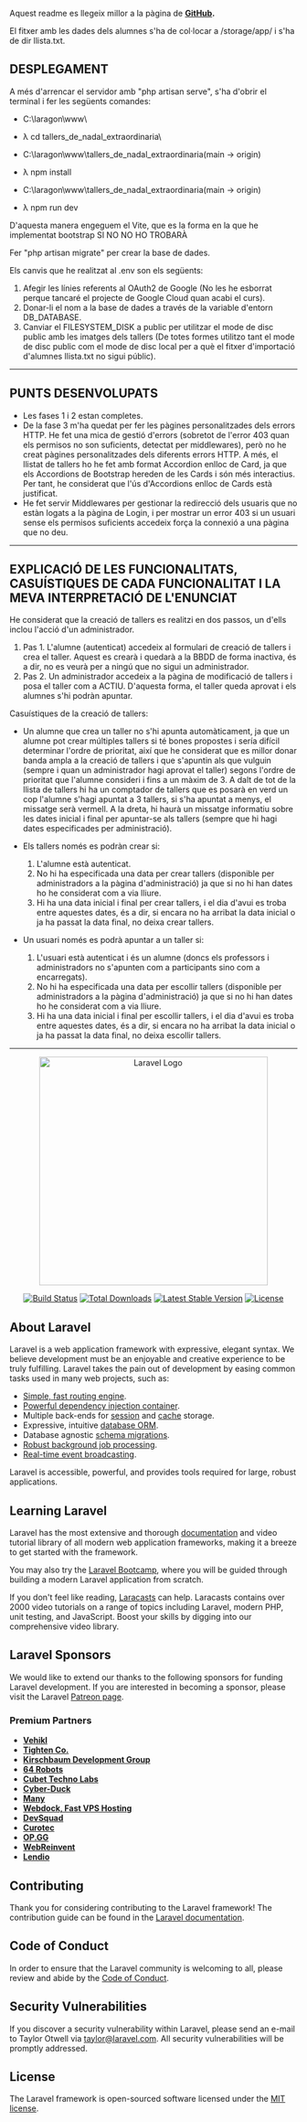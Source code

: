 Aquest readme es llegeix millor a la pàgina de **[GitHub](https://github.com/striado/tallers_de_nadal_extraordinaria).**<br/>

El fitxer amb les dades dels alumnes s'ha de col·locar a /storage/app/ i s'ha de dir llista.txt.

## DESPLEGAMENT

A més d'arrencar el servidor amb "php artisan serve", s'ha d'obrir el terminal i fer les següents comandes:

* C:\laragon\www\
* λ cd tallers_de_nadal_extraordinaria\

* C:\laragon\www\tallers_de_nadal_extraordinaria(main -> origin)
* λ npm install

* C:\laragon\www\tallers_de_nadal_extraordinaria(main -> origin)
* λ npm run dev

D'aquesta manera engeguem el Vite, que es la forma en la que he implementat bootstrap SI NO NO HO TROBARÀ

Fer "php artisan migrate" per crear la base de dades.

Els canvis que he realitzat al .env son els següents:
1. Afegir les línies referents al OAuth2 de Google (No les he esborrat perque tancaré el projecte de Google Cloud quan acabi el curs).
2. Donar-li el nom a la base de dades a través de la variable d'entorn DB_DATABASE.
3. Canviar el FILESYSTEM_DISK a public per utilitzar el mode de disc public amb les imatges dels tallers (De totes formes utilitzo tant el mode de disc public com el mode de disc local per a què el fitxer d'importació d'alumnes llista.txt no sigui públic).
****

## PUNTS DESENVOLUPATS

* Les fases 1 i 2 estan completes. 
* De la fase 3 m'ha quedat per fer les pàgines personalitzades dels errors HTTP. He fet una mica de gestió d'errors (sobretot de l'error 403 quan els permisos no son suficients, detectat per middlewares), però no he creat pàgines personalitzades dels diferents errors HTTP. A més, el llistat de tallers ho he fet amb format Accordion enlloc de Card, ja que els Accordions de Bootstrap hereden de les Cards i són més interactius. Per tant, he considerat que l'ús d'Accordions enlloc de Cards està justificat.
* He fet servir Middlewares per gestionar la redirecció dels usuaris que no estàn logats a la pàgina de Login, i per mostrar un error 403 si un usuari sense els permisos suficients accedeix força la connexió a una pàgina que no deu.
****

## EXPLICACIÓ DE LES FUNCIONALITATS, CASUÍSTIQUES DE CADA FUNCIONALITAT I LA MEVA INTERPRETACIÓ DE L'ENUNCIAT

He considerat que la creació de tallers es realitzi en dos passos, un d'ells inclou l'acció d'un administrador. 
1. Pas 1. L'alumne (autenticat) accedeix al formulari de creació de tallers i crea el taller. Aquest es crearà i quedarà a la BBDD de forma inactiva, és a dir, no es veurà per a ningú que no sigui un administrador.
2. Pas 2. Un administrador accedeix a la pàgina de modificació de tallers i posa el taller com a ACTIU. D'aquesta forma, el taller queda aprovat i els alumnes s'hi podràn apuntar.

Casuístiques de la creació de tallers: 

* Un alumne que crea un taller no s'hi apunta automàticament, ja que un alumne pot crear múltiples tallers si té bones propostes i sería difícil determinar l'ordre de prioritat, així que he considerat que es millor donar banda ampla a la creació de tallers i que s'apuntin als que vulguin (sempre i quan un administrador hagi aprovat el taller) segons l'ordre de prioritat que l'alumne consideri i fins a un màxim de 3. A dalt de tot de la llista de tallers hi ha un comptador de tallers que es posarà en verd un cop l'alumne s'hagi apuntat a 3 tallers, si s'ha apuntat a menys, el missatge serà vermell. A la dreta, hi haurà un missatge informatiu sobre les dates inicial i final per apuntar-se als tallers (sempre que hi hagi dates especificades per administració).

* Els tallers només es podràn crear si:
    1. L'alumne està autenticat.
    2. No hi ha especificada una data per crear tallers (disponible per administradors a la pàgina d'administració) ja que si no hi han dates ho he considerat com a via lliure.
    3. Hi ha una data inicial i final per crear tallers, i el dia d'avui es troba entre aquestes dates, és a dir, si encara no ha arribat la data inicial o ja ha passat la data final, no deixa crear tallers.

* Un usuari només es podrà apuntar a un taller si:
    1. L'usuari està autenticat i és un alumne (doncs els professors i administradors no s'apunten com a participants sino com a encarregats).
    2. No hi ha especificada una data per escollir tallers (disponible per administradors a la pàgina d'administració) ja que si no hi han dates ho he considerat com a via lliure.
    3. Hi ha una data inicial i final per escollir tallers, i el dia d'avui es troba entre aquestes dates, és a dir, si encara no ha arribat la data inicial o ja ha passat la data final, no deixa escollir tallers.

****

<p align="center"><a href="https://laravel.com" target="_blank"><img src="https://raw.githubusercontent.com/laravel/art/master/logo-lockup/5%20SVG/2%20CMYK/1%20Full%20Color/laravel-logolockup-cmyk-red.svg" width="400" alt="Laravel Logo"></a></p>

<p align="center">
<a href="https://github.com/laravel/framework/actions"><img src="https://github.com/laravel/framework/workflows/tests/badge.svg" alt="Build Status"></a>
<a href="https://packagist.org/packages/laravel/framework"><img src="https://img.shields.io/packagist/dt/laravel/framework" alt="Total Downloads"></a>
<a href="https://packagist.org/packages/laravel/framework"><img src="https://img.shields.io/packagist/v/laravel/framework" alt="Latest Stable Version"></a>
<a href="https://packagist.org/packages/laravel/framework"><img src="https://img.shields.io/packagist/l/laravel/framework" alt="License"></a>
</p>

## About Laravel

Laravel is a web application framework with expressive, elegant syntax. We believe development must be an enjoyable and creative experience to be truly fulfilling. Laravel takes the pain out of development by easing common tasks used in many web projects, such as:

- [Simple, fast routing engine](https://laravel.com/docs/routing).
- [Powerful dependency injection container](https://laravel.com/docs/container).
- Multiple back-ends for [session](https://laravel.com/docs/session) and [cache](https://laravel.com/docs/cache) storage.
- Expressive, intuitive [database ORM](https://laravel.com/docs/eloquent).
- Database agnostic [schema migrations](https://laravel.com/docs/migrations).
- [Robust background job processing](https://laravel.com/docs/queues).
- [Real-time event broadcasting](https://laravel.com/docs/broadcasting).

Laravel is accessible, powerful, and provides tools required for large, robust applications.

## Learning Laravel

Laravel has the most extensive and thorough [documentation](https://laravel.com/docs) and video tutorial library of all modern web application frameworks, making it a breeze to get started with the framework.

You may also try the [Laravel Bootcamp](https://bootcamp.laravel.com), where you will be guided through building a modern Laravel application from scratch.

If you don't feel like reading, [Laracasts](https://laracasts.com) can help. Laracasts contains over 2000 video tutorials on a range of topics including Laravel, modern PHP, unit testing, and JavaScript. Boost your skills by digging into our comprehensive video library.

## Laravel Sponsors

We would like to extend our thanks to the following sponsors for funding Laravel development. If you are interested in becoming a sponsor, please visit the Laravel [Patreon page](https://patreon.com/taylorotwell).

### Premium Partners

- **[Vehikl](https://vehikl.com/)**
- **[Tighten Co.](https://tighten.co)**
- **[Kirschbaum Development Group](https://kirschbaumdevelopment.com)**
- **[64 Robots](https://64robots.com)**
- **[Cubet Techno Labs](https://cubettech.com)**
- **[Cyber-Duck](https://cyber-duck.co.uk)**
- **[Many](https://www.many.co.uk)**
- **[Webdock, Fast VPS Hosting](https://www.webdock.io/en)**
- **[DevSquad](https://devsquad.com)**
- **[Curotec](https://www.curotec.com/services/technologies/laravel/)**
- **[OP.GG](https://op.gg)**
- **[WebReinvent](https://webreinvent.com/?utm_source=laravel&utm_medium=github&utm_campaign=patreon-sponsors)**
- **[Lendio](https://lendio.com)**

## Contributing

Thank you for considering contributing to the Laravel framework! The contribution guide can be found in the [Laravel documentation](https://laravel.com/docs/contributions).

## Code of Conduct

In order to ensure that the Laravel community is welcoming to all, please review and abide by the [Code of Conduct](https://laravel.com/docs/contributions#code-of-conduct).

## Security Vulnerabilities

If you discover a security vulnerability within Laravel, please send an e-mail to Taylor Otwell via [taylor@laravel.com](mailto:taylor@laravel.com). All security vulnerabilities will be promptly addressed.

## License

The Laravel framework is open-sourced software licensed under the [MIT license](https://opensource.org/licenses/MIT).
